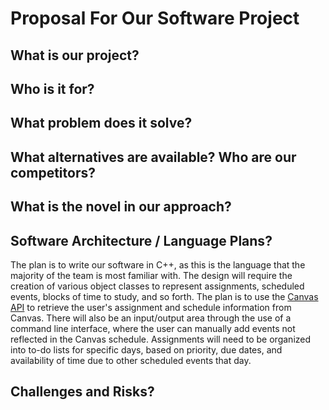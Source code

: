 # Proposal For Our Software Project

## What is our project?

## Who is it for?

## What problem does it solve?

## What alternatives are available? Who are our competitors?

## What is the novel in our approach?

## Software Architecture / Language Plans?
The plan is to write our software in C++, as this is the language that the majority of the team is most familiar with.
The design will require the creation of various object classes to represent assignments, scheduled events, blocks of time to study, and so forth. The plan is to use the [Canvas API](https://canvas.instructure.com/doc/api/) to retrieve the user's assignment and schedule information from Canvas. There will also be an input/output area through the use of a command line interface, where the user can manually add events not reflected in the Canvas schedule.
Assignments will need to be organized into to-do lists for specific days, based on priority, due dates, and availability of time due to other scheduled events that day.

## Challenges and Risks?
